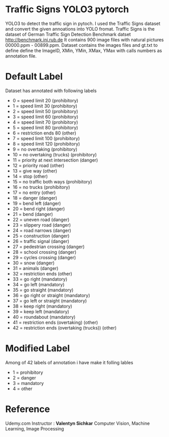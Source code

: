 #  Traffic Signs YOLO3 pytorch
YOLO3 to detect the traffic sign in pytoch. I used the Traffic Signs dataset and convert the given annoations into YOLO fromat.
Traffic Signs is the dataset of German Traffic Sign Detection Benchmark datset http://benchmark.ini.rub.de 
It contains 900 image files with natural pictures 00000.ppm - 00899.ppm. Dataset contains the images files and gt.txt to define define the ImageID, XMin, YMin, XMax, YMax with calls numbers as annotation file.

# Default Label
Dataset has annotated with following labels 
* 0 = speed limit 20 (prohibitory) 
* 1 = speed limit 30 (prohibitory) 
* 2 = speed limit 50 (prohibitory) 
* 3 = speed limit 60 (prohibitory)
* 4 = speed limit 70 (prohibitory)
* 5 = speed limit 80 (prohibitory)
* 6 = restriction ends 80 (other)
* 7 = speed limit 100 (prohibitory)
* 8 = speed limit 120 (prohibitory)
* 9 = no overtaking (prohibitory)
* 10 = no overtaking (trucks) (prohibitory)
* 11 = priority at next intersection (danger)
* 12 = priority road (other)
* 13 = give way (other)
* 14 = stop (other)
* 15 = no traffic both ways (prohibitory)
* 16 = no trucks (prohibitory)
* 17 = no entry (other)
* 18 = danger (danger)
* 19 = bend left (danger)
* 20 = bend right (danger)
* 21 = bend (danger)
* 22 = uneven road (danger)
* 23 = slippery road (danger)
* 24 = road narrows (danger)
* 25 = construction (danger)
* 26 = traffic signal (danger)
* 27 = pedestrian crossing (danger)
* 28 = school crossing (danger)
* 29 = cycles crossing (danger)
* 30 = snow (danger)
* 31 = animals (danger)
* 32 = restriction ends (other)
* 33 = go right (mandatory)
* 34 = go left (mandatory)
* 35 = go straight (mandatory)
* 36 = go right or straight (mandatory)
* 37 = go left or straight (mandatory)
* 38 = keep right (mandatory)
* 39 = keep left (mandatory)
* 40 = roundabout (mandatory)
* 41 = restriction ends (overtaking) (other)
* 42 = restriction ends (overtaking (trucks)) (other)

# Modified Label
Among of 42 labels of annotation i have make it folling lables
* 1 = prohibitory
* 2 = danger
* 3 = mandatory
* 4 = other

# Reference
Udemy.com
Instructor :  **Valentyn Sichkar**
            Computer Vision, Machine Learning, Image Processing

